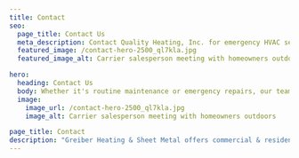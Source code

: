 ```yaml
---
title: Contact
seo:
  page_title: Contact Us
  meta_description: Contact Quality Heating, Inc. for emergency HVAC services or to learn more about our other complete HVAC services. We look forward to helping you!
  featured_image: /contact-hero-2500_ql7kla.jpg
  featured_image_alt: Carrier salesperson meeting with homeowners outdoors

hero: 
  heading: Contact Us
  body: Whether it's routine maintenance or emergency repairs, our team of certified HVAC professionals is here to help you.
  image: 
    image_url: /contact-hero-2500_ql7kla.jpg
    image_alt: Carrier salesperson meeting with homeowners outdoors

page_title: Contact
description: "Greiber Heating & Sheet Metal offers commercial & residential HVAC, geothermal heating, cooling, ventilation & Carrier equipment in Shawano, Wisconsin."
---
```

